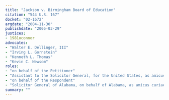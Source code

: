 ```yaml
---
title: "Jackson v. Birmingham Board of Education"
citation: "544 U.S. 167"
docket: "02-1672"
argdate: "2004-11-30"
publishdate: "2005-03-29"
justices:
- 1981oconnor
advocates:
- "Walter E. Dellinger, III"
- "Irving L. Gornstein"
- "Kenneth L. Thomas"
- "Kevin C. Newsom"
roles:
- "on behalf of the Petitioner"
- "Assistant to the Solicitor General, for the United States, as amicus curiae, supporting the Petitioner"
- "on behalf of the Respondent"
- "Solicitor General of Alabama, on behalf of Alabama, as amicus curiae, supporting the Respondent"
summary: ""
---
```


